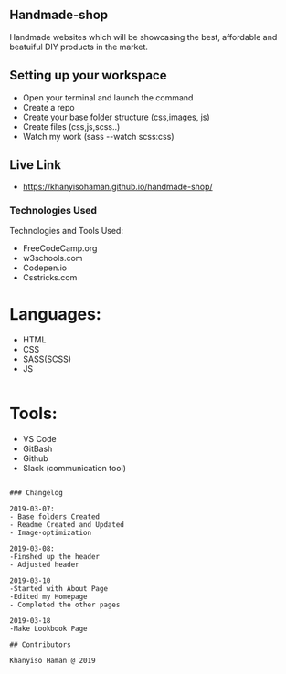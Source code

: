 ## Handmade-shop
Handmade websites which will be showcasing the best, affordable and beatuiful DIY products in the market.

## Setting up your workspace

- Open your terminal and launch the command
- Create a repo
- Create your base folder structure (css,images, js)
- Create files (css,js,scss..)
- Watch my work (sass --watch scss:css)

## Live Link
- https://khanyisohaman.github.io/handmade-shop/


### Technologies Used

Technologies and Tools Used:

- FreeCodeCamp.org
- w3schools.com
- Codepen.io
- Csstricks.com

# Languages:

- HTML
- CSS
- SASS(SCSS)
- JS

```
```
# Tools:

- VS Code
- GitBash
- Github
- Slack (communication tool)


```

### Changelog

2019-03-07:
- Base folders Created
- Readme Created and Updated
- Image-optimization

2019-03-08:
-Finshed up the header
- Adjusted header

2019-03-10
-Started with About Page
-Edited my Homepage
- Completed the other pages

2019-03-18
-Make Lookbook Page

## Contributors

Khanyiso Haman @ 2019